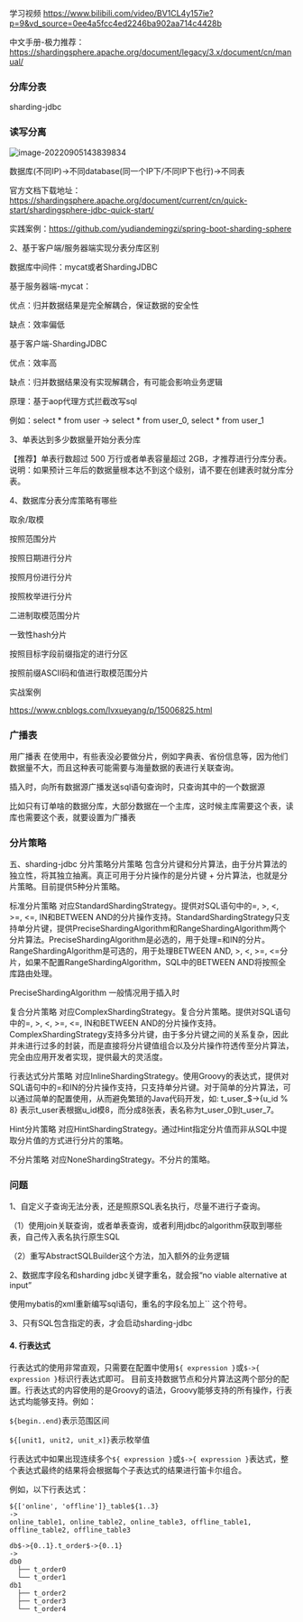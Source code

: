 

学习视频  https://www.bilibili.com/video/BV1CL4y157ie?p=9&vd_source=0ee4a5fcc4ed2246ba902aa714c4428b

中文手册-极力推荐：https://shardingsphere.apache.org/document/legacy/3.x/document/cn/manual/

### 分库分表

sharding-jdbc

### 读写分离

![image-20220905143839834](asserts/image-20220818111424820.png)

数据库(不同IP)->不同database(同一个IP下/不同IP下也行)->不同表





官方文档下载地址： https://shardingsphere.apache.org/document/current/cn/quick-start/shardingsphere-jdbc-quick-start/

实践案例：https://github.com/yudiandemingzi/spring-boot-sharding-sphere

2、基于客户端/服务器端实现分表分库区别

数据库中间件：mycat或者ShardingJDBC

基于服务器端-mycat：

优点：归并数据结果是完全解耦合，保证数据的安全性

缺点：效率偏低

基于客户端-ShardingJDBC

优点：效率高

缺点：归并数据结果没有实现解耦合，有可能会影响业务逻辑

原理：基于aop代理方式拦截改写sql

例如：select * from user -> select * from user_0, select * from user_1

3、单表达到多少数据量开始分表分库

【推荐】单表行数超过 500 万行或者单表容量超过 2GB，才推荐进行分库分表。 说明：如果预计三年后的数据量根本达不到这个级别，请不要在创建表时就分库分表。

4、数据库分表分库策略有哪些

取余/取模

按照范围分片

按照日期进行分片

按照月份进行分片

按照枚举进行分片

二进制取模范围分片

一致性hash分片

按照目标字段前缀指定的进行分区

按照前缀ASCII码和值进行取模范围分片



实战案例

https://www.cnblogs.com/lvxueyang/p/15006825.html

### 广播表

用广播表
在使用中，有些表没必要做分片，例如字典表、省份信息等，因为他们数据量不大，而且这种表可能需要与海量数据的表进行关联查询。

插入时，向所有数据源广播发送sql语句查询时，只查询其中的一个数据源



比如只有订单啥的数据分库，大部分数据在一个主库，这时候主库需要这个表，读库也需要这个表，就要设置为广播表

### 分片策略

五、sharding-jdbc 分片策略分片策略
包含分片键和分片算法，由于分片算法的独立性，将其独立抽离。真正可用于分片操作的是分片键 + 分片算法，也就是分片策略。目前提供5种分片策略。

标准分片策略
对应StandardShardingStrategy。提供对SQL语句中的=, >, <, >=, <=, IN和BETWEEN AND的分片操作支持。StandardShardingStrategy只支持单分片键，提供PreciseShardingAlgorithm和RangeShardingAlgorithm两个分片算法。PreciseShardingAlgorithm是必选的，用于处理=和IN的分片。RangeShardingAlgorithm是可选的，用于处理BETWEEN AND, >, <, >=, <=分片，如果不配置RangeShardingAlgorithm，SQL中的BETWEEN AND将按照全库路由处理。

PreciseShardingAlgorithm 一般情况用于插入时

复合分片策略
对应ComplexShardingStrategy。复合分片策略。提供对SQL语句中的=, >, <, >=, <=, IN和BETWEEN AND的分片操作支持。ComplexShardingStrategy支持多分片键，由于多分片键之间的关系复杂，因此并未进行过多的封装，而是直接将分片键值组合以及分片操作符透传至分片算法，完全由应用开发者实现，提供最大的灵活度。

行表达式分片策略
对应InlineShardingStrategy。使用Groovy的表达式，提供对SQL语句中的=和IN的分片操作支持，只支持单分片键。对于简单的分片算法，可以通过简单的配置使用，从而避免繁琐的Java代码开发，如: t_user_$->{u_id % 8} 表示t_user表根据u_id模8，而分成8张表，表名称为t_user_0到t_user_7。

Hint分片策略
对应HintShardingStrategy。通过Hint指定分片值而非从SQL中提取分片值的方式进行分片的策略。

不分片策略
对应NoneShardingStrategy。不分片的策略。



### 问题

1、自定义子查询无法分表，还是照原SQL表名执行，尽量不进行子查询。

（1）使用join关联查询，或者单表查询，或者利用jdbc的algorithm获取到哪些表，自己传入表名执行原生SQL

（2）重写AbstractSQLBuilder这个方法，加入额外的业务逻辑

2、数据库字段名和sharding jdbc关键字重名，就会报“no viable alternative at input”

使用mybatis的xml重新编写sql语句，重名的字段名加上`` 这个符号。

3、只有SQL包含指定的表，才会启动sharding-jdbc

#### 4. 行表达式

行表达式的使用非常直观，只需要在配置中使用`${ expression }`或`$->{ expression }`标识行表达式即可。 目前支持数据节点和分片算法这两个部分的配置。行表达式的内容使用的是Groovy的语法，Groovy能够支持的所有操作，行表达式均能够支持。例如：

`${begin..end}`表示范围区间

`${[unit1, unit2, unit_x]}`表示枚举值

行表达式中如果出现连续多个`${ expression }`或`$->{ expression }`表达式，整个表达式最终的结果将会根据每个子表达式的结果进行笛卡尔组合。

例如，以下行表达式：

```
${['online', 'offline']}_table${1..3}
->
online_table1, online_table2, online_table3, offline_table1, offline_table2, offline_table3
```

```
db$->{0..1}.t_order$->{0..1}
->
db0
  ├── t_order0 
  └── t_order1 
db1
  ├── t_order2
  ├── t_order3
  └── t_order4
```

